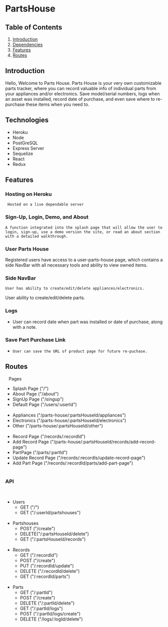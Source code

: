 # PartsHouse

## Table of Contents

1. [Introduction](#introduction)
2. [Dependencies](#technologies)
3. [Features](#features)
4. [Routes](#routes)



## Introduction

Hello, Welcome to Parts House.
Parts House is your very own customizable parts tracker, where you can record valuable info of individual parts from your appliances and/or electronics. Save model/serial numbers, logs when an asset was installed, record date of purchase, and even save where to re-purchase these items when you need to.

## Technologies

- Heroku
- Node
- PostGreSQL
- Express Server
- Sequelize
- React
- Redux

## Features

 ### Hosting on Heroku
	 Hosted on a live dependable server

 ### Sign-Up, Login, Demo, and About
	A function integrated into the splash page that will allow the user to login, sign-up, use a demo version the site, or read an about section with a detailed walkthrough.

 ### User Parts House
  Registered users have access to a user-parts-house page, which contains a side NavBar with all necessary tools and ability to view owned items.
	
 ### Side NavBar
	User has ability to create/edit/delete appliances/electronics.
  User ability to create/edit/delete parts.
  
 ### Logs
 - 	User can record date when part was installed or date of purchase, along with a note.
  
 ### Save Part Purchase Link
-	  User can save the URL of product page for future re-puchase.

## Routes
 
 Pages
 
 - Splash Page ("/")
 - About Page ("/about")
 - SignUp Page ("/singup")
 - Default Page ("/users/:userId") <br />
 
 - Appliances ("/parts-house/:partsHouseId/appliances")
 - Electronics ("/parts-house/:partsHouseId/electronics")
 - Other ("/parts-house/:partsHouseId/other") <br />
 
 - Record Page ("/records/:recordId")
 - Add Record Page ("/parts-house/:partsHouseId/records/add-record-page")
 - PartPage ("/parts/:partId")
 - Update Record Page ("/records/:recordIs/update-record-page")
 - Add Part Page ("/records/:recordId/parts/add-part-page") <br />
  
 ### API <br />
  
 - Users 
  	- GET ("/")
  	- GET ("/:userId/partshouses") <br />
   
 - Partshouses
 	- POST ("/create")
 	- DELETE("/:partsHouseId/delete")
 	- GET ("/:partsHouseId/records") <br />
  
- Records
	- GET ("/:recordId")
 	- POST ("/create")
 	- PUT ("/:recordId/update")
 	- DELETE ("/:recordId/delete")
 	- GET ("/:recordId/parts") <br />
  
 - Parts
  	- GET ("/:partId")
	- POST ("/create")
	- DELETE ("/:partId/delete")
	- GET ("/:partId/logs")
	- POST ("/:partId/logs/create")
	- DELETE ("/logs/:logId/delete") <br />
 
